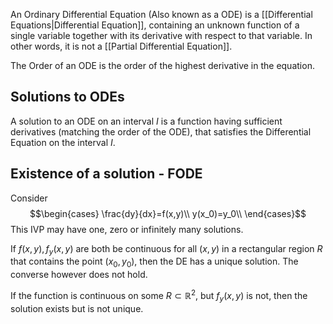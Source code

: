 An Ordinary Differential Equation (Also known as a ODE) is a [[Differential Equations|Differential Equation]], containing an unknown function of a single variable together with its derivative with respect to that variable. In other words, it is not a [[Partial Differential Equation]].

The Order of an ODE is the order of the highest derivative in the equation.
## Solutions to ODEs
A solution to an ODE on an interval $I$ is a function having sufficient derivatives (matching the order of the ODE), that satisfies the Differential Equation on the interval $I$.
## Existence of a solution - FODE
Consider 
$$\begin{cases} 
\frac{dy}{dx}=f(x,y)\\
 y(x_0)=y_0\\
 \end{cases}$$
This IVP may have one, zero or infinitely many solutions.

If $f(x,y), f_y(x,y)$ are both be continuous for all $(x,y)$ in a rectangular region $R$ that contains the point $(x_0,y_0)$, then the DE has a unique solution. The converse however does not hold.

If the function is continuous on some $R\subset \mathbb{R}^2$, but $f_y(x,y)$ is not, then the solution exists but is not unique.